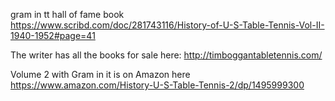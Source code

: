 gram in tt hall of fame book
https://www.scribd.com/doc/281743116/History-of-U-S-Table-Tennis-Vol-II-1940-1952#page=41

The writer has all the books for sale here: http://timboggantabletennis.com/

Volume 2 with Gram in it is on Amazon here https://www.amazon.com/History-U-S-Table-Tennis-2/dp/1495999300
